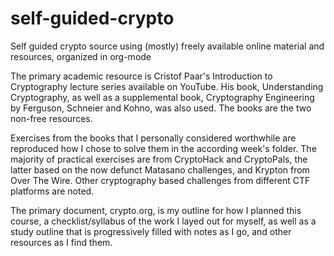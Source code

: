 # self-guided-crypto

Self guided crypto source using (mostly) freely available online material and resources, organized in org-mode

The primary academic resource is Cristof Paar's Introduction to Cryptography lecture series available on YouTube. His book, Understanding Cryptography,
as well as a supplemental book, Cryptography Engineering by Ferguson, Schneier and Kohno, was also used. The books are the two non-free resources.

Exercises from the books that I personally considered worthwhile are reproduced how I chose to solve them in the according week's folder. The majority of practical
exercises are from CryptoHack and CryptoPals, the latter based on the now defunct Matasano challenges, and Krypton from Over The Wire. Other cryptography based
challenges from different CTF platforms are noted.

The primary document, crypto.org, is my outline for how I planned this course, a checklist/syllabus of the work I layed out for myself, as well as a study outline
that is progressively filled with notes as I go, and other resources as I find them.
